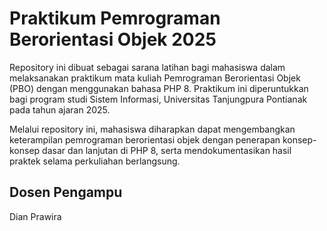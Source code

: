 # Praktikum Pemrograman Berorientasi Objek 2025

Repository ini dibuat sebagai sarana latihan bagi mahasiswa dalam melaksanakan praktikum mata kuliah Pemrograman Berorientasi Objek (PBO) dengan menggunakan bahasa PHP 8. Praktikum ini diperuntukkan bagi program studi Sistem Informasi, Universitas Tanjungpura Pontianak pada tahun ajaran 2025. 

Melalui repository ini, mahasiswa diharapkan dapat mengembangkan keterampilan pemrograman berorientasi objek dengan penerapan konsep-konsep dasar dan lanjutan di PHP 8, serta mendokumentasikan hasil praktek selama perkuliahan berlangsung.

## Dosen Pengampu

Dian Prawira

